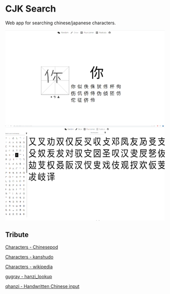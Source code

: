 # CJK Search

Web app for searching chinese/japanese characters.

<img src="images/findByDrawing.png" width="600" height="300">

<img src="images/findByRadicals.png" width="600" height="300">

## Tribute

[Characters - Chinesepod](https://www.chinesepod.com/dictionary)

[Characters - kanshudo](https://www.kanshudo.com/kanji)

[Characters - wikipedia](https://en.wiktionary.org/wiki)

[gugray - hanzi_lookup](https://github.com/gugray/hanzi_lookup)

[qhanzi - Handwritten Chinese input](https://www.qhanzi.com/index.html)
